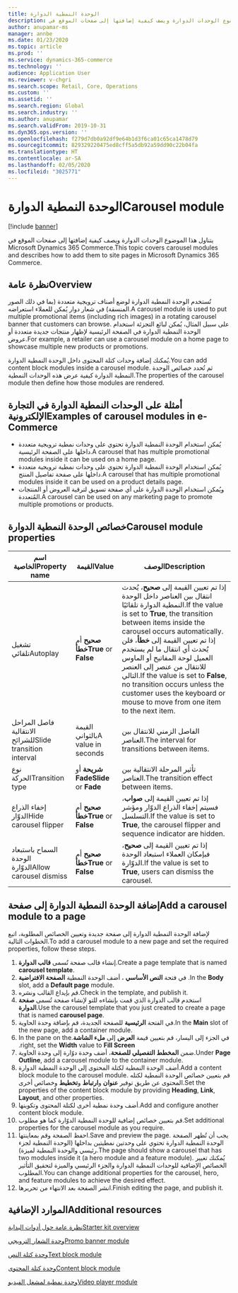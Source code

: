```yaml
---
title: الوحدة النمطية الدوارة
description: يتناول هذا الموضوع الوحدات الدوارة ويصف كيفية إضافتها إلى صفحات الموقع في Microsoft Dynamics 365 Commerce.
author: anupamar-ms
manager: annbe
ms.date: 01/23/2020
ms.topic: article
ms.prod: ''
ms.service: dynamics-365-commerce
ms.technology: ''
audience: Application User
ms.reviewer: v-chgri
ms.search.scope: Retail, Core, Operations
ms.custom: ''
ms.assetid: ''
ms.search.region: Global
ms.search.industry: ''
ms.author: anupamar
ms.search.validFrom: 2019-10-31
ms.dyn365.ops.version: ''
ms.openlocfilehash: f279d7db0a92df9e64b1d3f6ca01c65ca1478d79
ms.sourcegitcommit: 829329220475ed8cff5a5db92a59dd90c22b04fa
ms.translationtype: HT
ms.contentlocale: ar-SA
ms.lasthandoff: 02/05/2020
ms.locfileid: "3025771"
---
```

# <a name="carousel-module"></a><span data-ttu-id="4ccba-103">الوحدة النمطية الدوارة</span><span class="sxs-lookup"><span data-stu-id="4ccba-103">Carousel module</span></span>


[!include [banner](includes/banner.md)]

<span data-ttu-id="4ccba-104">يتناول هذا الموضوع الوحدات الدوارة ويصف كيفية إضافتها إلى صفحات الموقع في Microsoft Dynamics 365 Commerce.</span><span class="sxs-lookup"><span data-stu-id="4ccba-104">This topic covers carousel modules and describes how to add them to site pages in Microsoft Dynamics 365 Commerce.</span></span>

## <a name="overview"></a><span data-ttu-id="4ccba-105">نظرة عامة</span><span class="sxs-lookup"><span data-stu-id="4ccba-105">Overview</span></span>

<span data-ttu-id="4ccba-106">تُستخدم الوحدة النمطية الدوارة لوضع أصناف ترويجية متعددة (بما في ذلك الصور المنسقة) في شعار دوار يُمكن للعملاء استعراضه.</span><span class="sxs-lookup"><span data-stu-id="4ccba-106">A carousel module is used to put multiple promotional items (including rich images) in a rotating carousel banner that customers can browse.</span></span> <span data-ttu-id="4ccba-107">على سبيل المثال، يُمكن لبائع التجزئة استخدام الوحدة النمطية الدوارة في الصفحة الرئيسية لإظهار منتجات جديدة متعددة أو عروض.</span><span class="sxs-lookup"><span data-stu-id="4ccba-107">For example, a retailer can use a carousel module on a home page to showcase multiple new products or promotions.</span></span>

<span data-ttu-id="4ccba-108">يُمكنك إضافة وحدات كتلة المحتوى داخل الوحدة النمطية الدوارة.</span><span class="sxs-lookup"><span data-stu-id="4ccba-108">You can add content block modules inside a carousel module.</span></span> <span data-ttu-id="4ccba-109">ثم تُحدد خصائص الوحدة النمطية الدوارة كيفية عرض هذه الوحدات النمطية.</span><span class="sxs-lookup"><span data-stu-id="4ccba-109">The properties of the carousel module then define how those modules are rendered.</span></span>

## <a name="examples-of-carousel-modules-in-e-commerce"></a><span data-ttu-id="4ccba-110">أمثلة على الوحدات النمطية الدوارة في التجارة الإلكترونية</span><span class="sxs-lookup"><span data-stu-id="4ccba-110">Examples of carousel modules in e-Commerce</span></span>

- <span data-ttu-id="4ccba-111">يُمكن استخدام الوحدة النمطية الدوارة تحتوي على وحدات نمطية ترويجية متعددة داخلها على الصفحة الرئيسية.</span><span class="sxs-lookup"><span data-stu-id="4ccba-111">A carousel that has multiple promotional modules inside it can be used on a home page.</span></span>
- <span data-ttu-id="4ccba-112">يُمكن استخدام الوحدة النمطية الدوارة تحتوي على وحدات نمطية ترويجية متعددة داخلها على صفحة تفاصيل المنتج.</span><span class="sxs-lookup"><span data-stu-id="4ccba-112">A carousel that has multiple promotional modules inside it can be used on a product details page.</span></span>
- <span data-ttu-id="4ccba-113">ويُمكن استخدام الوحدة الدوارة على أي صفحة تسويق لترقية العروض أو المنتجات المُتعددة.</span><span class="sxs-lookup"><span data-stu-id="4ccba-113">A carousel can be used on any marketing page to promote multiple promotions or products.</span></span>

## <a name="carousel-module-properties"></a><span data-ttu-id="4ccba-114">خصائص الوحدة النمطية الدوارة</span><span class="sxs-lookup"><span data-stu-id="4ccba-114">Carousel module properties</span></span>

| <span data-ttu-id="4ccba-115">اسم الخاصية</span><span class="sxs-lookup"><span data-stu-id="4ccba-115">Property name</span></span>             | <span data-ttu-id="4ccba-116">القيمة</span><span class="sxs-lookup"><span data-stu-id="4ccba-116">Value</span></span>                 | <span data-ttu-id="4ccba-117">‏‏الوصف</span><span class="sxs-lookup"><span data-stu-id="4ccba-117">Description</span></span> |
|---------------------------|-----------------------|-------------|
| <span data-ttu-id="4ccba-118">تشغيل تلقائي</span><span class="sxs-lookup"><span data-stu-id="4ccba-118">Autoplay</span></span>                  | <span data-ttu-id="4ccba-119">**صحيح** أم **خطأ**</span><span class="sxs-lookup"><span data-stu-id="4ccba-119">**True** or **False**</span></span> | <span data-ttu-id="4ccba-120">إذا تم تعيين القيمة إلى **صحيح**، يُحدث انتقال بين العناصر داخل الوحدة النمطية الدوارة تلقائيًا.</span><span class="sxs-lookup"><span data-stu-id="4ccba-120">If the value is set to **True**, the transition between items inside the carousel occurs automatically.</span></span> <span data-ttu-id="4ccba-121">إذا تم تعيين القيمة إلى **خطأ**، فلن يُحدث أي انتقال ما لم يستخدم العميل لوحة المفاتيح أو الماوس للانتقال من عنصر إلى العنصر التالي.</span><span class="sxs-lookup"><span data-stu-id="4ccba-121">If the value is set to **False**, no transition occurs unless the customer uses the keyboard or mouse to move from one item to the next item.</span></span> |
| <span data-ttu-id="4ccba-122">فاصل المراحل الانتقالية للشرائح</span><span class="sxs-lookup"><span data-stu-id="4ccba-122">Slide transition interval</span></span> | <span data-ttu-id="4ccba-123">القيمة بالثواني</span><span class="sxs-lookup"><span data-stu-id="4ccba-123">A value in seconds</span></span>    | <span data-ttu-id="4ccba-124">الفاصل الزمني للانتقال بين العناصر.</span><span class="sxs-lookup"><span data-stu-id="4ccba-124">The interval for transitions between items.</span></span> |
| <span data-ttu-id="4ccba-125">نوع الحركة</span><span class="sxs-lookup"><span data-stu-id="4ccba-125">Transition type</span></span>           | <span data-ttu-id="4ccba-126">**شريحة** أو **Fade**</span><span class="sxs-lookup"><span data-stu-id="4ccba-126">**Slide** or **Fade**</span></span> | <span data-ttu-id="4ccba-127">تأثير المرحلة الانتقالية بين العناصر.</span><span class="sxs-lookup"><span data-stu-id="4ccba-127">The transition effect between items.</span></span> |
| <span data-ttu-id="4ccba-128">إخفاء الذراع الدوّار</span><span class="sxs-lookup"><span data-stu-id="4ccba-128">Hide carousel flipper</span></span>     | <span data-ttu-id="4ccba-129">**صحيح** أم **خطأ**</span><span class="sxs-lookup"><span data-stu-id="4ccba-129">**True** or **False**</span></span> | <span data-ttu-id="4ccba-130">إذا تم تعيين القيمة إلى **صواب**، فسيتم إخفاء الذراع الدوّار ومؤشر التسلسل.</span><span class="sxs-lookup"><span data-stu-id="4ccba-130">If the value is set to **True**, the carousel flipper and sequence indicator are hidden.</span></span> |
| <span data-ttu-id="4ccba-131">السماح باستبعاد الوحدة الدوّارة</span><span class="sxs-lookup"><span data-stu-id="4ccba-131">Allow carousel dismiss</span></span>    | <span data-ttu-id="4ccba-132">**صحيح** أم **خطأ**</span><span class="sxs-lookup"><span data-stu-id="4ccba-132">**True** or **False**</span></span> | <span data-ttu-id="4ccba-133">إذا تم تعيين القيمة إلى **صحيح**، فبإمكان العملاء استبعاد الوحدة الدوّارة.</span><span class="sxs-lookup"><span data-stu-id="4ccba-133">If the value is set to **True**, users can dismiss the carousel.</span></span> |

## <a name="add-a-carousel-module-to-a-page"></a><span data-ttu-id="4ccba-134">إضافة الوحدة النمطية الدوارة إلى صفحة</span><span class="sxs-lookup"><span data-stu-id="4ccba-134">Add a carousel module to a page</span></span>

<span data-ttu-id="4ccba-135">لإضافة الوحدة النمطية الدوارة إلى صفحة جديدة وتعيين الخصائص المطلوبة، اتبع الخطوات التالية.</span><span class="sxs-lookup"><span data-stu-id="4ccba-135">To add a carousel module to a new page and set the required properties, follow these steps.</span></span>

1. <span data-ttu-id="4ccba-136">إنشاء قالب صفحة تُسمى **قالب الدوارة**.</span><span class="sxs-lookup"><span data-stu-id="4ccba-136">Create a page template that is named **carousel template**.</span></span>
1. <span data-ttu-id="4ccba-137">في فتحة **النص الأساسي** ، أضف الوحدة النمطية **الصفحة الافتراضية** .</span><span class="sxs-lookup"><span data-stu-id="4ccba-137">In the **Body** slot, add a **Default page** module.</span></span>
1. <span data-ttu-id="4ccba-138">قم بإيداع القالب ونشره.</span><span class="sxs-lookup"><span data-stu-id="4ccba-138">Check in the template, and publish it.</span></span> 
1. <span data-ttu-id="4ccba-139">استخدم قالب الدوارة الذي قمت بإنشاءه للتو لإنشاء صفحة تُسمى **صفحة الدوارة**.</span><span class="sxs-lookup"><span data-stu-id="4ccba-139">Use the carousel template that you just created to create a page that is named **carousel page**.</span></span>
1. <span data-ttu-id="4ccba-140">في الفتحة **الرئيسية** للصفحة الجديدة، قم بإضافة وحدة الحاوية.</span><span class="sxs-lookup"><span data-stu-id="4ccba-140">In the **Main** slot of the new page, add a container module.</span></span> 
1. <span data-ttu-id="4ccba-141">في الجزء إلى اليسار، قم بتعيين قيمة **العرض** إلى **ملء الشاشة‬‏‫**.</span><span class="sxs-lookup"><span data-stu-id="4ccba-141">In the pane on the right, set the **Width** value to **Fill Screen**.</span></span>
1. <span data-ttu-id="4ccba-142">ضمن **المخطط التفصيلي للصفحة**، أضف وحدة دوّارة إلى وحدة الحاوية.</span><span class="sxs-lookup"><span data-stu-id="4ccba-142">Under **Page Outline**, add a carousel module to the container module.</span></span>
1. <span data-ttu-id="4ccba-143">أضف الوحدة النمطية لكتلة المحتوى إلى الوحدة النمطية الدوارة.</span><span class="sxs-lookup"><span data-stu-id="4ccba-143">Add a content block module to the carousel module.</span></span> <span data-ttu-id="4ccba-144">قم بتعيين خصائص الوحدة النمطية لكتله المحتوى عن طريق توفير **عنوان** و**ارتباط** و**تخطيط** وخصائص أخرى.</span><span class="sxs-lookup"><span data-stu-id="4ccba-144">Set the properties of the content block module by providing **Heading**, **Link**, **Layout**, and other properties.</span></span>
1. <span data-ttu-id="4ccba-145">أضف وحدة نمطية أخرى لكتلة المحتوى وتكوينها.</span><span class="sxs-lookup"><span data-stu-id="4ccba-145">Add and configure another content block module.</span></span>
1. <span data-ttu-id="4ccba-146">قم بتعيين خصائص إضافية للوحدة النمطية الدوّارة كما هو مطلوب.</span><span class="sxs-lookup"><span data-stu-id="4ccba-146">Set additional properties for the carousel module as you require.</span></span>
1. <span data-ttu-id="4ccba-147">احفظ الصفحة وقم بمعاينتها.</span><span class="sxs-lookup"><span data-stu-id="4ccba-147">Save and preview the page.</span></span> <span data-ttu-id="4ccba-148">يجب أن تُظهر الصفحة الوحدة النمطية الدوارة تحتوي على وحدتين نمطيتين بداخلها (الوحدة النمطية لجزء رئيسي والوحدة النمطية لميزة).</span><span class="sxs-lookup"><span data-stu-id="4ccba-148">The page should show a carousel that has two modules inside it (a hero module and a feature module).</span></span> <span data-ttu-id="4ccba-149">يُمكنك تغيير الخصائص الإضافية للوحدات النمطية الدوارة والجزء الرئيسي والميزة لتحقيق التأثير المطلوب.</span><span class="sxs-lookup"><span data-stu-id="4ccba-149">You can change additional properties for the carousel, hero, and feature modules to achieve the desired effect.</span></span>
1. <span data-ttu-id="4ccba-150">انشر الصفحة بعد الانتهاء من تحريرها.</span><span class="sxs-lookup"><span data-stu-id="4ccba-150">Finish editing the page, and publish it.</span></span>

## <a name="additional-resources"></a><span data-ttu-id="4ccba-151">الموارد الإضافية</span><span class="sxs-lookup"><span data-stu-id="4ccba-151">Additional resources</span></span>

[<span data-ttu-id="4ccba-152">نظرة عامة حول أدوات البداية</span><span class="sxs-lookup"><span data-stu-id="4ccba-152">Starter kit overview</span></span>](starter-kit-overview.md)

[<span data-ttu-id="4ccba-153">وحدة الشعار الترويجي</span><span class="sxs-lookup"><span data-stu-id="4ccba-153">Promo banner module</span></span>](add-alert.md)

[<span data-ttu-id="4ccba-154">وحدة كتلة النص‏‎</span><span class="sxs-lookup"><span data-stu-id="4ccba-154">Text block module</span></span>](add-content-rich-block.md)

[<span data-ttu-id="4ccba-155">وحدة كتلة المحتوى</span><span class="sxs-lookup"><span data-stu-id="4ccba-155">Content block module</span></span>](add-hero-module.md)

[<span data-ttu-id="4ccba-156">وحدة نمطية لمشغل الفيديو</span><span class="sxs-lookup"><span data-stu-id="4ccba-156">Video player module</span></span>](add-video-player.md)
